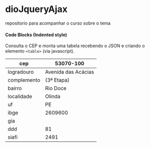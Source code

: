 # dioJqueryAjax
repositorio para acompanhar o curso sobre o tema


#### Code Blocks (Indented style)

Consulta o CEP e monta uma tabela recebendo o JSON e criando o elemento `<table>` (via javascript).

<table class="table table-striped table-bordered"><thead><tr><th scope="col">cep</th><th scope="col">53070-100</th></tr></thead><tbody><tr><td>logradouro</td><td>Avenida das Acácias</td></tr><tr><td>complemento</td><td>(3ª Etapa)</td></tr><tr><td>bairro</td><td>Rio Doce</td></tr><tr><td>localidade</td><td>Olinda</td></tr><tr><td>uf</td><td>PE</td></tr><tr><td>ibge</td><td>2609600</td></tr><tr><td>gia</td><td></td></tr><tr><td>ddd</td><td>81</td></tr><tr><td>siafi</td><td>2491</td></tr></tbody></table>
